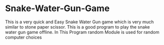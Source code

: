 # Snake-Water-Gun-Game
This is a very quick and Easy Snake Water Gun game which is very much similar to stone paper scissor.
This is a good program to play the snake water gun game offline.
In This Program random Module is used for random computer choices
